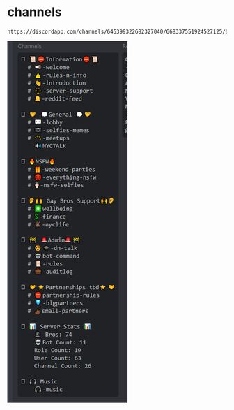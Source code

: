 # channels

```text
https://discordapp.com/channels/645399322682327040/668337551924527125/678508340724105226
```

![](../.gitbook/assets/image%20%281%29.png)

